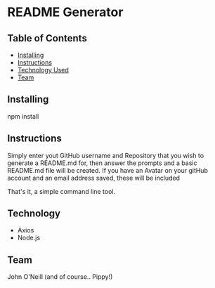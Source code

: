 # README Generator

## Table of Contents

- [Installing](#Installing)
- [Instructions](#Instructions)
- [Technology Used](#Technology)
- [Team](#Team)

## Installing

npm install

## Instructions

Simply enter yout GitHub username and Repository that you wish to generate a README.md for, then answer the prompts and a basic README.md file will be created.
If you have an Avatar on your gitHub account and an email address saved, these will be included

That's it, a simple command line tool.

## Technology

- Axios
- Node.js

## Team

John O'Neill
(and of course.. Pippy!)
